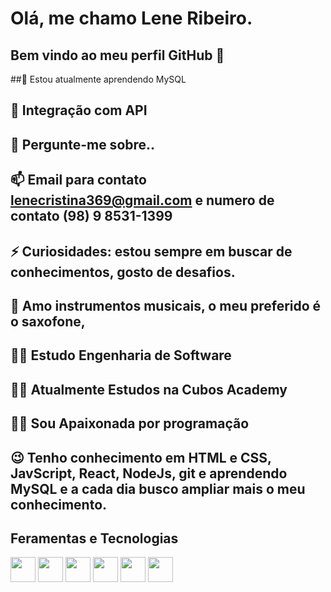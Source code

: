 # Olá, me chamo Lene Ribeiro.

## Bem vindo ao meu perfil GitHub 👋

##🌱 Estou atualmente aprendendo MySQL
## 👯 Integração com API
## 💬 Pergunte-me sobre..
## 📫 Email para contato lenecristina369@gmail.com e numero de contato (98) 9 8531-1399
## ⚡ Curiosidades: estou sempre em buscar de conhecimentos, gosto de desafios.
## 🎷 Amo instrumentos musicais, o meu preferido é o saxofone,
## 👩‍🎓 Estudo Engenharia de Software 
## 👩‍🎓 Atualmente  Estudos na Cubos Academy
## 👩‍💻 Sou Apaixonada por programação
## 😉 Tenho conhecimento em HTML e CSS,  JavScript, React, NodeJs, git e aprendendo MySQL e a cada dia busco ampliar mais o meu conhecimento.

## Feramentas e Tecnologias
<img src="https://cdn.jsdelivr.net/gh/devicons/devicon/icons/html5/html5-original.svg" width='40' heigth='40' />
<img src="https://cdn.jsdelivr.net/gh/devicons/devicon/icons/css3/css3-original.svg" width='40' heigth='40' />
<img src="https://cdn.jsdelivr.net/gh/devicons/devicon/icons/javascript/javascript-original.svg" width='40' heigth='40'/>
<img src="https://cdn.jsdelivr.net/gh/devicons/devicon/icons/nodejs/nodejs-original.svg" width='40' heigth='40'/>
<img src="https://cdn.jsdelivr.net/gh/devicons/devicon/icons/mysql/mysql-original-wordmark.svg" width='40' heigth='40'/>
<img src="https://cdn.jsdelivr.net/gh/devicons/devicon/icons/mysql/mysql-original-wordmark.svg" width='40' heigth='40'/>
      
